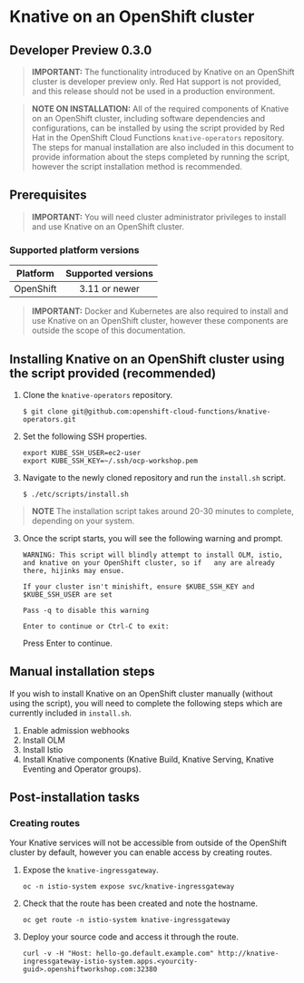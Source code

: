 # Knative on an OpenShift cluster
Developer Preview 0.3.0
------

> **IMPORTANT:** The functionality introduced by Knative on an OpenShift cluster is developer preview only. Red Hat support is not provided, and this release should not be used in a production environment.

> **NOTE ON INSTALLATION:** All of the required components of Knative on an OpenShift cluster, including software dependencies and configurations, can be installed by using the script provided by Red Hat in the OpenShift Cloud Functions `knative-operators` repository. The steps for manual installation are also included in this document to provide information about the steps completed by running the script, however the script installation method is recommended.

## Prerequisites

> **IMPORTANT:** You will need cluster administrator privileges to install and use Knative on an OpenShift cluster.

### Supported platform versions

| Platform        | Supported versions           |
| ------------- |:-------------:|
| OpenShift      | 3.11 or newer |

> **IMPORTANT:** Docker and Kubernetes are also required to install and use Knative on an OpenShift cluster, however these components are outside the scope of this documentation.

## Installing Knative on an OpenShift cluster using the script provided (recommended)

1. Clone the `knative-operators` repository.

   `$ git clone git@github.com:openshift-cloud-functions/knative-operators.git`  

2. Set the following SSH properties.

   `export KUBE_SSH_USER=ec2-user`   
   `export KUBE_SSH_KEY=~/.ssh/ocp-workshop.pem`   

2. Navigate to the newly cloned repository and run the `install.sh` script.

   `$ ./etc/scripts/install.sh`  

>**NOTE** The installation script takes around 20-30 minutes to complete, depending on your system.

3. Once the script starts, you will see the following warning and prompt.

   `WARNING: This script will blindly attempt to install OLM, istio, and knative on your OpenShift cluster, so if   any are already there, hijinks may ensue.`
   
   `If your cluster isn't minishift, ensure $KUBE_SSH_KEY and $KUBE_SSH_USER are set`   
   
   `Pass -q to disable this warning`   
   
   `Enter to continue or Ctrl-C to exit:`   
   
   Press Enter to continue.
   
## Manual installation steps

If you wish to install Knative on an OpenShift cluster manually (without using the script), you will need to complete the following steps which are currently included in `install.sh`.

1. Enable admission webhooks
2. Install OLM
3. Install Istio
4. Install Knative components (Knative Build, Knative Serving, Knative Eventing and Operator groups).

## Post-installation tasks

### Creating routes

Your Knative services will not be accessible from outside of the OpenShift cluster by default, however you can enable access by creating routes.

1. Expose the `knative-ingressgateway`.

   `oc -n istio-system expose svc/knative-ingressgateway`   

2. Check that the route has been created and note the hostname.

   `oc get route -n istio-system knative-ingressgateway`   

3. Deploy your source code and access it through the route.

   `curl -v -H "Host: hello-go.default.example.com" http://knative-ingressgateway-istio-system.apps.<yourcity-guid>.openshiftworkshop.com:32380`   
   
